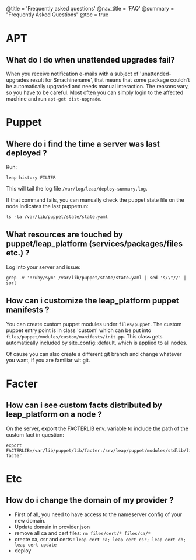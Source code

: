 @title = 'Frequently asked questions'
@nav_title = 'FAQ'
@summary = "Frequently Asked Questions"
@toc = true

APT
===============

What do I do when unattended upgrades fail?
--------------------------------------------------

When you receive notification e-mails with a subject of 'unattended-upgrades result for $machinename', that means that some package couldn't be automatically upgraded and needs manual interaction. The reasons vary, so you have to be careful. Most often you can simply login to the affected machine and run `apt-get dist-upgrade`.

Puppet
======

Where do i find the time a server was last deployed ?
-----------------------------------------------------

Run:

    leap history FILTER

This will tail the log file `/var/log/leap/deploy-summary.log`.

If that command fails, you can manually check the puppet state file on the node indicates the last puppetrun:

    ls -la /var/lib/puppet/state/state.yaml

What resources are touched by puppet/leap_platform (services/packages/files etc.) ?
-----------------------------------------------------------------------------------

Log into your server and issue:

    grep -v '!ruby/sym' /var/lib/puppet/state/state.yaml | sed 's/\"//' | sort


How can i customize the leap_platform puppet manifests ?
--------------------------------------------------------

You can create custom puppet modules under `files/puppet`.
The custom puppet entry point is in class 'custom' which can be put into
`files/puppet/modules/custom/manifests/init.pp`. This class gets automatically included
by site_config::default, which is applied to all nodes.

Of cause you can also create a different git branch and change whatever you want, if you are
familiar wit git.

Facter
======

How can i see custom facts distributed by leap_platform on a node ?
-------------------------------------------------------------------

On the server, export the FACTERLIB env. variable to include the path of the custom fact in question:

    export FACTERLIB=/var/lib/puppet/lib/facter:/srv/leap/puppet/modules/stdlib/lib/facter/
    facter


Etc
===

How do i change the domain of my provider ?
-------------------------------------------

* First of all, you need to have access to the nameserver config of your new domain.
* Update domain in provider.json
* remove all ca and cert files: `rm files/cert/* files/ca/*`
* create ca, csr and certs : `leap cert ca; leap cert csr; leap cert dh; leap cert update`
* deploy

